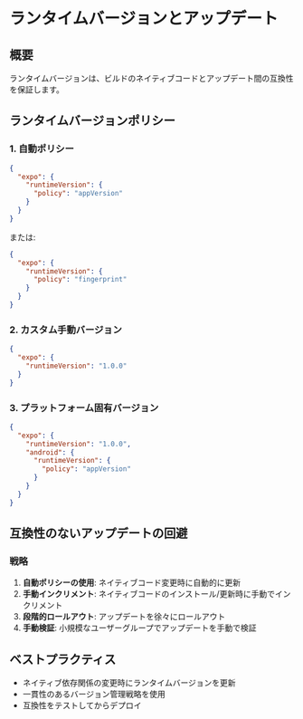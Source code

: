 # ランタイムバージョンとアップデート

## 概要

ランタイムバージョンは、ビルドのネイティブコードとアップデート間の互換性を保証します。

## ランタイムバージョンポリシー

### 1. 自動ポリシー

```json
{
  "expo": {
    "runtimeVersion": {
      "policy": "appVersion"
    }
  }
}
```

または:

```json
{
  "expo": {
    "runtimeVersion": {
      "policy": "fingerprint"
    }
  }
}
```

### 2. カスタム手動バージョン

```json
{
  "expo": {
    "runtimeVersion": "1.0.0"
  }
}
```

### 3. プラットフォーム固有バージョン

```json
{
  "expo": {
    "runtimeVersion": "1.0.0",
    "android": {
      "runtimeVersion": {
        "policy": "appVersion"
      }
    }
  }
}
```

## 互換性のないアップデートの回避

### 戦略

1. **自動ポリシーの使用**: ネイティブコード変更時に自動的に更新
2. **手動インクリメント**: ネイティブコードのインストール/更新時に手動でインクリメント
3. **段階的ロールアウト**: アップデートを徐々にロールアウト
4. **手動検証**: 小規模なユーザーグループでアップデートを手動で検証

## ベストプラクティス

- ネイティブ依存関係の変更時にランタイムバージョンを更新
- 一貫性のあるバージョン管理戦略を使用
- 互換性をテストしてからデプロイ
